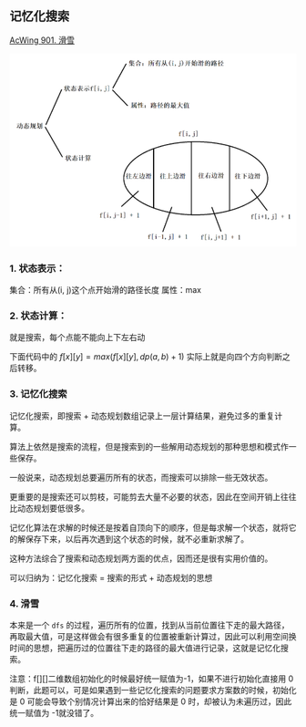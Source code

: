## 记忆化搜索

[AcWing 901. 滑雪](https://www.acwing.com/problem/content/903/)

<img src="assets/image-20210419135516471.png" alt="image-20210419135516471" style="zoom:80%;" />

### 1. 状态表示：

集合：所有从(i, j)这个点开始滑的路径长度
属性：max

### 2. 状态计算：

就是搜索，每个点能不能向上下左右动

下面代码中的  $f[x][y] = max(f[x][y], dp(a, b)+1)$ 实际上就是向四个方向判断之后转移。

### 3. 记忆化搜索

记忆化搜索，即搜索 + 动态规划数组记录上一层计算结果，避免过多的重复计算。

算法上依然是搜索的流程，但是搜索到的一些解用动态规划的那种思想和模式作一些保存。

一般说来，动态规划总要遍历所有的状态，而搜索可以排除一些无效状态。

更重要的是搜索还可以剪枝，可能剪去大量不必要的状态，因此在空间开销上往往比动态规划要低很多。

记忆化算法在求解的时候还是按着自顶向下的顺序，但是每求解一个状态，就将它的解保存下来，以后再次遇到这个状态的时候，就不必重新求解了。

这种方法综合了搜索和动态规划两方面的优点，因而还是很有实用价值的。

可以归纳为：记忆化搜索 = 搜索的形式 + 动态规划的思想

### 4. 滑雪

本来是一个 `dfs` 的过程，遍历所有的位置，找到从当前位置往下走的最大路径，再取最大值，可是这样做会有很多重复的位置被重新计算过，因此可以利用空间换时间的思想，把遍历过的位置往下走的路径的最大值进行记录，这就是记忆化搜索。

注意：f\[][]二维数组初始化的时候最好统一赋值为-1，如果不进行初始化直接用 0 判断，此题可以，可是如果遇到一些记忆化搜索的问题要求方案数的时候，初始化是 0 可能会导致个别情况计算出来的恰好结果是 0 时，却被认为未遍历过，因此统一赋值为 -1就没错了。